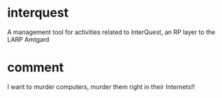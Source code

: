 # interquest
A management tool for activities related to InterQuest, an RP layer to the LARP Amtgard

# comment
I want to murder computers, murder them right in their Internets!!